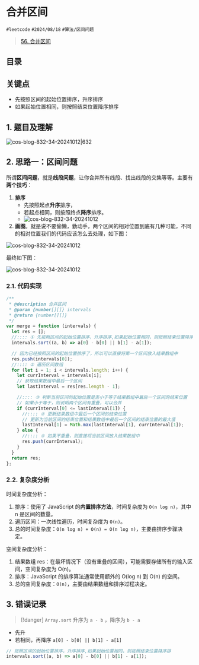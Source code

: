 
# 合并区间


`#leetcode` `#2024/08/18` `#算法/区间问题`   

>  [56. 合并区间](https://leetcode.cn/problems/merge-intervals/)



## 目录
<!-- toc -->
 ## 关键点 

- 先按照区间的起始位置排序，升序排序
- 如果起始位置相同，则按照结束位置降序排序

## 1. 题目及理解

![cos-blog-832-34-20241012|632](https://blog-1310531898.cos.ap-beijing.myqcloud.com/832-34-20241012/Pasted%20image%2020240818205928.png)

## 2. 思路一：区间问题

所谓**区间问题**，就是**线段问题**，让你合并所有线段、找出线段的交集等等。主要有**两个技巧**：

1. **排序**
	- 先按照起点**升序**排序，
	- 若起点相同，则按照终点**降序**排序。
	- ![cos-blog-832-34-20241012](https://blog-1310531898.cos.ap-beijing.myqcloud.com/832-34-20241012/Pasted%20image%2020240818211143.png)
2. **画图**。就是说不要偷懒，勤动手，两个区间的相对位置到底有几种可能，不同的相对位置我们的代码应该怎么去处理，如下图：


![cos-blog-832-34-20241012](https://blog-1310531898.cos.ap-beijing.myqcloud.com/832-34-20241012/Interval%20Problems.gif)

最终如下图：

![cos-blog-832-34-20241012](https://blog-1310531898.cos.ap-beijing.myqcloud.com/832-34-20241012/Pasted%20image%2020240818210720.png)

### 2.1. 代码实现

```javascript hl:8,13,19,22,26
/**
 * @description 合并区间
 * @param {number[][]} intervals
 * @return {number[][]}
 */
var merge = function (intervals) {
  let res = [];
  //:::: ① 先按照区间的起始位置排序，升序排序,如果起始位置相同，则按照结束位置降序排序
  intervals.sort((a, b) => a[0] - b[0] || b[1] - a[1]);

  // 因为已经按照区间的起始位置排序了，所以可以直接将第一个区间放入结果数组中
  res.push(intervals[0]);
  //:::: ② 遍历区间数组
  for (let i = 1; i < intervals.length; i++) {
    let currInterval = intervals[i];
    // 获取结果数组中最后一个区间
    let lastInterval = res[res.length - 1];

    //:::: ③ 判断当前区间的起始位置是否小于等于结果数组中最后一个区间的结束位置
    // 如果小于等于，则说明两个区间有重叠，可以合并
    if (currInterval[0] <= lastInterval[1]) {
      //:::: ④ 更新结果数组中最后一个区间的结束位置
      // 更新为当前区间的结束位置和结果数组中最后一个区间的结束位置的最大值
      lastInterval[1] = Math.max(lastInterval[1], currInterval[1]);
    } else {
      //:::: ⑤ 如果不重叠，则直接将当前区间放入结果数组中
      res.push(currInterval);
    }
  }
  return res;
};
```

### 2.2. 复杂度分析

时间复杂度分析：
1. 排序：使用了 JavaScript 的**内置排序方法**，时间复杂度为 `O(n log n)`，其中 n 是区间的数量。
2. 遍历区间：一次线性遍历，时间复杂度为 `O(n)`。
3. 总的时间复杂度：`O(n log n) + O(n) = O(n log n)`，主要由排序步骤决定。

空间复杂度分析：
1. 结果数组 res：在最坏情况下（没有重叠的区间），可能需要存储所有的输入区间，空间复杂度为 O(n)。
2. 排序：JavaScript 的排序算法通常使用额外的 O(log n) 到 O(n) 的空间。
3. 总的空间复杂度：`O(n)`，主要由结果数组和排序过程决定。

## 3. 错误记录

> [!danger]
> `Array.sort` 升序为 `a - b` ，降序为 `b - a `

- 先升
- 若相同，再降序 `a[0] - b[0] || b[1] - a[1]`

```javascript hl:1
// 按照区间的起始位置排序，升序排序,如果起始位置相同，则按照结束位置降序排
intervals.sort((a, b) => a[0] - b[0] || b[1] - a[1]);
```

